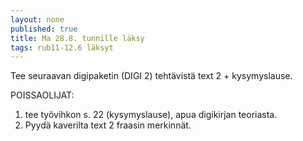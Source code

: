 ```yaml
---
layout: none
published: true
title: Ma 28.8. tunnille läksy
tags: rub11-12.6 läksyt
---
```

Tee seuraavan digipaketin (DIGI 2) tehtävistä text 2 + kysymyslause.

POISSAOLIJAT:

1. tee työvihkon s. 22 (kysymyslause), apua digikirjan teoriasta.
2. Pyydä kaverilta text 2 fraasin merkinnät.
